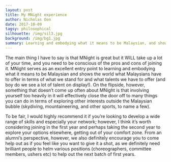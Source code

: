 ```yaml
---
layout: post
title: My MNight experience
author: Nicholas Oon
date: 2017-10-09
tagsy: philosophical
silhouette: /img/sil3.jpg
background: /img/bg1.jpg
summary: Learning and embodying what it means to be Malaysian, and showing the world what we have to offer. 
---
```


The main thing I have to say is that MNight is great but it WILL take up a lot of your time, and you need to be conscious of the pros and cons of joining it. MNight serves as an excellent entry point to learning and embodying what it means to be Malaysian and shows the world what Malaysians have to offer in terms of what we stand for and what talents we have to offer (and boy do we see a lot of talent on display!). On the flipside, however, something that doesn’t come up often about MNight is that involving yourself too heavily in it will effectively close the door off to many things you can do in terms of exploring other interests outside the Malaysian bubble (skydiving, mountaineering, and other sports, to name a few).

To be fair, I would highly recommend it if you’re looking to develop a wide range of skills and especially your network; however, I think it’s worth considering joining in the first year and perhaps taking the second year to explore your options elsewhere, getting out of your comfort zone. From an alumni’s perspective, however, we also definitely encourage you to come help out as if you feel like you want to give it a shot, as we definitely need brilliant people to helm various positions (choreographers, committee members, ushers etc) to help out the next batch of first years. 
